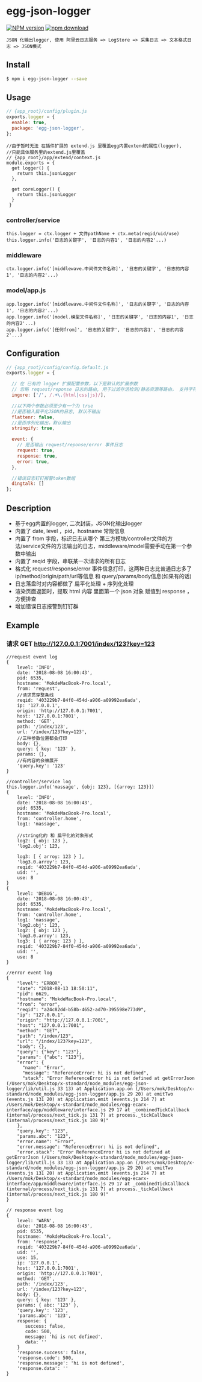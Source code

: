 # egg-json-logger

[![NPM version][npm-image]][npm-url]
[![npm download][download-image]][download-url]

[npm-image]: https://img.shields.io/npm/v/egg-json-logger.svg?style=flat-square
[npm-url]: https://npmjs.org/package/egg-json-logger
[download-image]: https://img.shields.io/npm/dm/egg-json-logger.svg?style=flat-square
[download-url]: https://npmjs.org/package/egg-json-logger

    JSON 化输出logger, 使用 阿里云日志服务 => LogStore => 采集日志 => 文本格式日志 => JSON模式

## Install

```bash
$ npm i egg-json-logger --save
```

## Usage

```js
// {app_root}/config/plugin.js
exports.logger = {
  enable: true,
  package: 'egg-json-logger',
};
```

```
//由于暂时无法 在插件扩展的 extend.js 里覆盖egg内置extend的属性(logger),
//只能具体服务里的extend.js里覆盖
// {app_root}/app/extend/context.js
module.exports = {
  get logger() {
    return this.jsonLogger
  },

  get coreLogger() {
    return this.jsonLogger
  }
 }
 ```

### controller/service
    this.logger = ctx.logger + 文件pathName + ctx.meta(reqid/uid/use)
    this.logger.info('日志的关键字', '日志的内容1', '日志的内容2'...)
### middleware
    ctx.logger.info('[middlewave.中间件文件名称]', '日志的关键字', '日志的内容1', '日志的内容2'...)
### model/app.js
    app.logger.info('[middlewave.中间件文件名称]', '日志的关键字', '日志的内容1', '日志的内容2'...)
    app.logger.info('[model.模型文件名称]', '日志的关键字', '日志的内容1', '日志的内容2'...)
    app.logger.info('[任何from]', '日志的关键字', '日志的内容1', '日志的内容2'...)

## Configuration

```js
// {app_root}/config/config.default.js
exports.logger = {

  // 在 已有的 logger 扩展配置参数，以下是默认的扩展参数
  // 忽略 request/reponse 日志的路由, 用于过滤存活检测/静态资源等路由， 支持字符和正则
  ingore: ['/', /.+\.{html|css|js}/],

  //以下两个参数必须至少有一个为 true
  //是否输入扁平化JSON的日志, 默认不输出
  flattenr: false,
  //是否序列化输出，默认输出
  stringify: true,

  event: {
    // 是否输出 request/reponse/error 事件日志
    request: true,
    response: true,
    error: true,
  },

  //错误日志钉钉报警token数组
  dingtalk: []
};
```


## Description
* 基于egg内置的logger, 二次封装，JSON化输出logger
* 内置了 date, level ，pid，hostname 常规信息
* 内置了 from 字段，标识日志从哪个 第三方模块/controller文件的方法/service文件的方法输出的日志，middleware/model需要手动在第一个参数中输出
* 内置了 reqid 字段，串联某一次请求的所有日志
* 格式化 request/response/error 事件信息打印，这两种日志比普通日志多了 ip/method/origin/path/url等信息 和 query/params/body信息(如果有的话)
* 日志落盘时对内容都做了 扁平化处理 + 序列化处理
* 渲染页面返回时，提取 html 内容 里面第一个 json 对象 赋值到 response ，方便排查
* 增加错误日志报警到钉钉群

## Example
### 请求 GET http://127.0.0.1:7001/index/123?key=123
```
//request event log
{
    level: 'INFO',
    date: '2018-08-08 16:00:43',
    pid: 6535,
    hostname: 'MokdeMacBook-Pro.local',
    from: 'request',
    //请求贯穿整条线
    reqid: '403229b7-84f0-454d-a906-a09992ea6ada',
    ip: '127.0.0.1',
    origin: 'http://127.0.0.1:7001',
    host: '127.0.0.1:7001',
    method: 'GET',
    path: '/index/123',
    url: '/index/123?key=123',
    //三种参数位置都会打印
    body: {},
    query: { key: '123' },
    params: {},
    //有内容的会被展开
    'query.key': '123'
}
```

```
//controller/service log
this.logger.info('massage', {obj: 123}, [{arroy: 123}])
{
    level: 'INFO',
    date: '2018-08-08 16:00:43',
    pid: 6535,
    hostname: 'MokdeMacBook-Pro.local',
    from: 'controller.home',
    log1: 'massage',

    //string化的 和 扁平化的对象形式
    log2: { obj: 123 },
    'log2.obj': 123,

    log3: [ { arroy: 123 } ],
    'log3.0.arroy': 123,
    reqid: '403229b7-84f0-454d-a906-a09992ea6ada',
    uid: '',
    use: 8
}
{
    level: 'DEBUG',
    date: '2018-08-08 16:00:43',
    pid: 6535,
    hostname: 'MokdeMacBook-Pro.local',
    from: 'controller.home',
    log1: 'massage',
    'log2.obj': 123,
    log2: { obj: 123 },
    'log3.0.arroy': 123,
    log3: [ { arroy: 123 } ],
    reqid: '403229b7-84f0-454d-a906-a09992ea6ada',
    uid: '',
    use: 8
}
```
```
//error event log
{
    "level": "ERROR",
    "date": "2018-08-13 18:50:11",
    "pid": 6629,
    "hostname": "MokdeMacBook-Pro.local",
    "from": "error",
    "reqid": "a24c82dd-b58b-4652-ad70-395598e773d9",
    "ip": "127.0.0.1",
    "origin": "http://127.0.0.1:7001",
    "host": "127.0.0.1:7001",
    "method": "GET",
    "path": "/index/123",
    "url": "/index/123?key=123",
    "body": {},
    "query": {"key": "123"},
    "params": {"abc": "123"},
    "error": {
      "name": "Error",
      "message": "ReferenceError: hi is not defined",
      "stack": "Error ReferenceError hi is not defined at getErrorJson (/Users/mok/Desktop/x-standard/node_modules/egg-json-logger/lib/util.js 33 13) at Application.app.on (/Users/mok/Desktop/x-standard/node_modules/egg-json-logger/app.js 29 20) at emitTwo (events.js 131 20) at Application.emit (events.js 214 7) at /Users/mok/Desktop/x-standard/node_modules/egg-ecarx-interface/app/middleware/interface.js 29 17 at _combinedTickCallback (internal/process/next_tick.js 131 7) at process._tickCallback (internal/process/next_tick.js 180 9)"
    },
    "query.key": "123",
    "params.abc": "123",
    "error.name": "Error",
    "error.message": "ReferenceError: hi is not defined",
    "error.stack": "Error ReferenceError hi is not defined at getErrorJson (/Users/mok/Desktop/x-standard/node_modules/egg-json-logger/lib/util.js 33 13) at Application.app.on (/Users/mok/Desktop/x-standard/node_modules/egg-json-logger/app.js 29 20) at emitTwo (events.js 131 20) at Application.emit (events.js 214 7) at /Users/mok/Desktop/x-standard/node_modules/egg-ecarx-interface/app/middleware/interface.js 29 17 at _combinedTickCallback (internal/process/next_tick.js 131 7) at process._tickCallback (internal/process/next_tick.js 180 9)"
}

```

```
// response event log
{
    level: 'WARN',
    date: '2018-08-08 16:00:43',
    pid: 6535,
    hostname: 'MokdeMacBook-Pro.local',
    from: 'response',
    reqid: '403229b7-84f0-454d-a906-a09992ea6ada',
    uid: '',
    use: 15,
    ip: '127.0.0.1',
    host: '127.0.0.1:7001',
    origin: 'http://127.0.0.1:7001',
    method: 'GET',
    path: '/index/123',
    url: '/index/123?key=123',
    body: {},
    query: { key: '123' },
    params: { abc: '123' },
    'query.key': '123',
    'params.abc': '123',
    response: {
       success: false,
       code: 500,
       message: 'hi is not defined',
       data: ''
    }
    'response.success': false,
    'response.code': 500,
    'response.message': 'hi is not defined',
    'response.data': ''
}
```